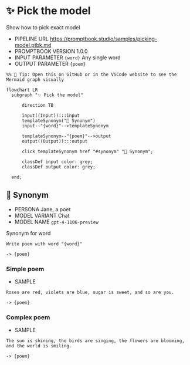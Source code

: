 # ✨ Pick the model

Show how to pick exact model

-   PIPELINE URL https://promptbook.studio/samples/picking-model.ptbk.md
-   PROMPTBOOK VERSION 1.0.0
-   INPUT  PARAMETER `{word}` Any single word
-   OUTPUT PARAMETER `{poem}`

<!--Graph-->
<!-- ⚠️ WARNING: This section has been generated so that any manual changes will be overwritten -->

```mermaid
%% 🔮 Tip: Open this on GitHub or in the VSCode website to see the Mermaid graph visually

flowchart LR
  subgraph "✨ Pick the model"

      direction TB

      input((Input)):::input
      templateSynonym("💬 Synonym")
      input--"{word}"-->templateSynonym

      templateSynonym--"{poem}"-->output
      output((Output)):::output

      click templateSynonym href "#synonym" "💬 Synonym";

      classDef input color: grey;
      classDef output color: grey;

  end;
```

<!--/Graph-->

## 💬 Synonym

-   PERSONA Jane, a poet
-   MODEL VARIANT Chat
-   MODEL NAME `gpt-4-1106-preview`

Synonym for word

```text
Write poem with word "{word}"
```

`-> {poem}`

### Simple poem

-   SAMPLE

```text
Roses are red, violets are blue, sugar is sweet, and so are you.
```

`-> {poem}`

### Complex poem

-   SAMPLE

```text
The sun is shining, the birds are singing, the flowers are blooming, and the world is smiling.
```

`-> {poem}`
